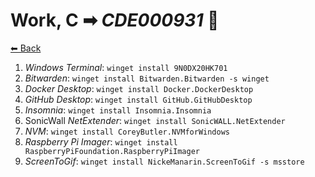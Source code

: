 # Work, C ➡ _CDE000931_ 💼

[⬅ Back](./README.md)

1. _Windows Terminal_: `winget install 9N0DX20HK701`
2. _Bitwarden_: `winget install Bitwarden.Bitwarden -s winget`
2. _Docker Desktop_: `winget install Docker.DockerDesktop`
2. _GitHub Desktop_: `winget install GitHub.GitHubDesktop`
2. _Insomnia_: `winget install Insomnia.Insomnia`
2. SonicWall _NetExtender_: `winget install SonicWALL.NetExtender`
2. _NVM_: `winget install CoreyButler.NVMforWindows`
2. _Raspberry Pi Imager_: `winget install RaspberryPiFoundation.RaspberryPiImager`
2. _ScreenToGif_: `winget install NickeManarin.ScreenToGif -s msstore`
